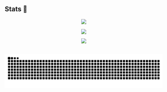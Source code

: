 ## Stats 🎉

<p align="center">
    <a href="https://github.com/kenta-afk">
        <img height=200 align="center" src="https://git-hub-readme-stats-l2xb.vercel.app/api?username=kenta-afk&bg_color=30,e96443,904e95&title_color=fff&text_color=fff&show_icons=true&count_private=true"/>
    </a>
</p>

<p align="center">
    <a href="https://github.com/kenta-afk">
        <img height=200 align="center" src="https://github-readme-stats.vercel.app/api/top-langs/?username=kenta-afk&bg_color=30,e96443,904e95&title_color=fff&text_color=fff&show_icons=true&count_private=true&hide=jupyter%20notebook,css,html,scss,ejs"/>
    </a>
</p>




<p align="center">

  
  <img src ="https://github-readme-streak-stats.herokuapp.com?user=kenta-afk&theme=darcula&hide_border=true&background=FFFFFF00">
  <br>
  <br>
</p>

<picture>
  <source media="(prefers-color-scheme: dark)" srcset="https://raw.githubusercontent.com/kenta-afk/kenta-afk/output/github-contribution-grid-snake-dark.svg">
  <source media="(prefers-color-scheme: light)" srcset="https://raw.githubusercontent.com/kenta-afk/kenta-afk/output/github-contribution-grid-snake.svg">
  <img alt="github contribution grid snake animation" src="https://raw.githubusercontent.com/kenta-afk/kenta-afk/output/github-contribution-grid-snake.svg">
</picture>



